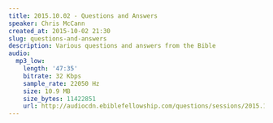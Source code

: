 ```yaml
---
title: 2015.10.02 - Questions and Answers
speaker: Chris McCann
created_at: 2015-10-02 21:30
slug: questions-and-answers
description: Various questions and answers from the Bible
audio:
  mp3_low:
    length: '47:35'
    bitrate: 32 Kbps
    sample_rate: 22050 Hz
    size: 10.9 MB
    size_bytes: 11422851
    url: http://audiocdn.ebiblefellowship.com/questions/sessions/2015.10.02_McCann_-_Questions_and_Answers.mp3
---
```


